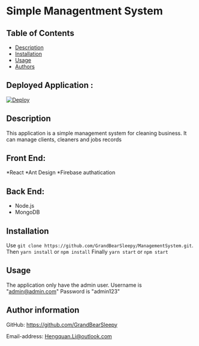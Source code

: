 # Simple Managentment System


## Table of Contents

- [Description](#Description)
- [Installation](#Installation)
- [Usage](#Usage)
- [Authors](#Authors)

## Deployed Application : 

[![Deploy](https://www.herokucdn.com/deploy/button.svg)](https://management-react.herokuapp.com/)
## Description
This application is a simple management system for cleaning business.
It can manage clients, cleaners and jobs records

## Front End:

*React
*Ant Design
*Firebase authatication

## Back End:

 * Node.js
 * MongoDB

## Installation 

Use `git clone https://github.com/GrandBearSleepy/ManagementSystem.git`.
Then `yarn install` or `npm install`
Finally `yarn start` or `npm start` 

## Usage 

The application only have the admin user.
Username is "admin@admin.com"
Password is "admin123"

## Author information

  GitHub: https://github.com/GrandBearSleepy

  Email-address: Hengquan.Li@outlook.com


